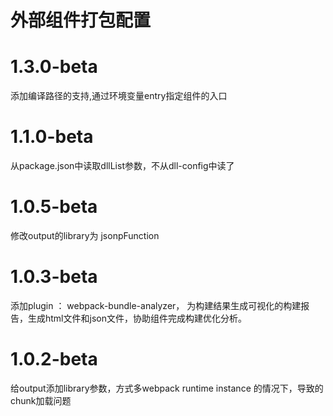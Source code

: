 
# 外部组件打包配置

# 1.3.0-beta
添加编译路径的支持,通过环境变量entry指定组件的入口

# 1.1.0-beta
从package.json中读取dllList参数，不从dll-config中读了

# 1.0.5-beta
修改output的library为 jsonpFunction

# 1.0.3-beta
添加plugin ： webpack-bundle-analyzer， 为构建结果生成可视化的构建报告，生成html文件和json文件，协助组件完成构建优化分析。

# 1.0.2-beta

给output添加library参数，方式多webpack runtime instance 的情况下，导致的chunk加载问题
